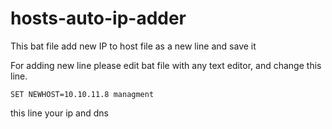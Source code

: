 # hosts-auto-ip-adder
This bat file add new IP to host file as a new line and save it

For adding new line please edit bat file with any text editor, 
and change this line.

```batch script
SET NEWHOST=10.10.11.8 managment 
```

this line your ip and dns
